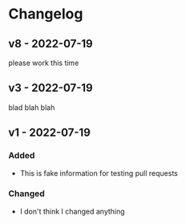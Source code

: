 # Changelog

## v8 - 2022-07-19

please work this time

## v3 - 2022-07-19

blad blah blah

## v1 - 2022-07-19

### Added

- This is fake information for testing pull requests

### Changed

- I don't think I changed anything
